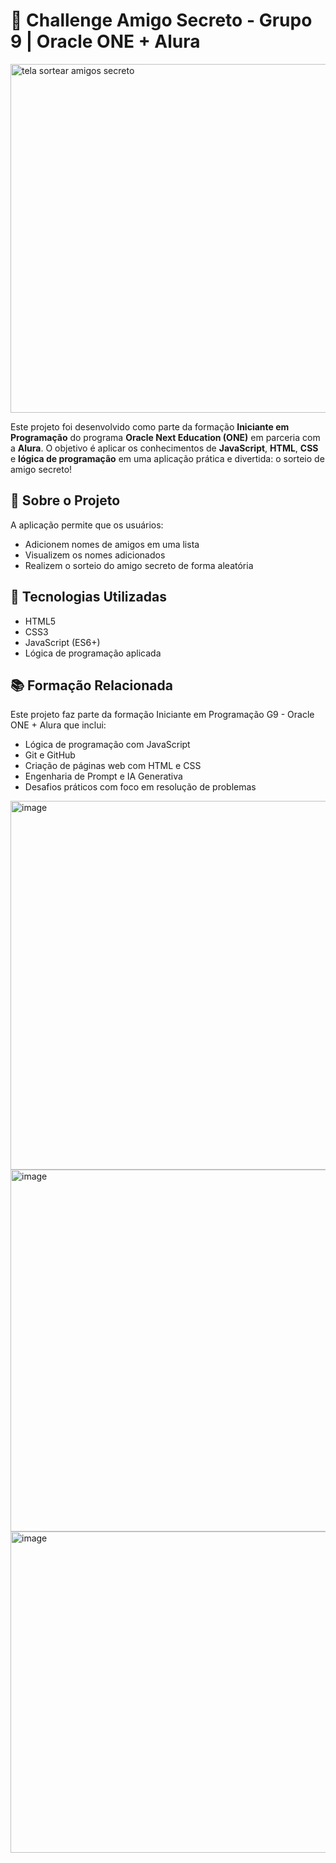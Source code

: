 # 🎁 Challenge Amigo Secreto - Grupo 9 | Oracle ONE + Alura
<img width="914" height="558" alt="tela sortear amigos secreto" src="https://github.com/user-attachments/assets/0051c291-dc4f-4b22-a89d-60c8fb6f9d40" />

Este projeto foi desenvolvido como parte da formação **Iniciante em Programação** do programa **Oracle Next Education (ONE)** em parceria com a **Alura**. O objetivo é aplicar os conhecimentos de **JavaScript**, **HTML**, **CSS** e **lógica de programação** em uma aplicação prática e divertida: o sorteio de amigo secreto!

## 🚀 Sobre o Projeto

A aplicação permite que os usuários:

- Adicionem nomes de amigos em uma lista
- Visualizem os nomes adicionados
- Realizem o sorteio do amigo secreto de forma aleatória

## 🧠 Tecnologias Utilizadas

- HTML5
- CSS3
- JavaScript (ES6+)
- Lógica de programação aplicada

## 📚 Formação Relacionada

Este projeto faz parte da formação Iniciante em Programação G9 - Oracle ONE + Alura que inclui:

- Lógica de programação com JavaScript
- Git e GitHub
- Criação de páginas web com HTML e CSS
- Engenharia de Prompt e IA Generativa
- Desafios práticos com foco em resolução de problemas

<img width="839" height="590" alt="image" src="https://github.com/user-attachments/assets/c66fc8a0-6482-4688-8c62-8ad3fb0d3c10" />
<img width="582" height="579" alt="image" src="https://github.com/user-attachments/assets/f9f95774-d85a-4c73-ac53-eec4bf7452cb" />
<img width="674" height="514" alt="image" src="https://github.com/user-attachments/assets/d575175f-af76-44a2-b2e2-5d7f9da9396e" />


  

